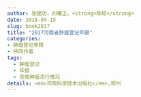 ```yaml
---
author: 张建功，刘曙正，<strong>陈琼</strong>
date: 2018-04-15
slug: book2017
title: "2017河南省肿瘤登记年报"
categories: 
- 肿瘤登记年报
- 共同作者
tags:
  - 肿瘤登记
  - 年报
  - 恶性肿瘤流行情况
details: <em>河南科学技术出版社</em>,郑州
---
```


